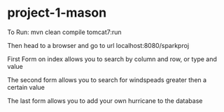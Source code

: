 # project-1-mason

To Run: mvn clean compile tomcat7:run

Then head to a browser and go to url
localhost:8080/sparkproj

First Form on index allows you to search by column and row, or type and value

The second form allows you to search for windspeads greater then a certain value

The last form allows you to add your own hurricane to the database